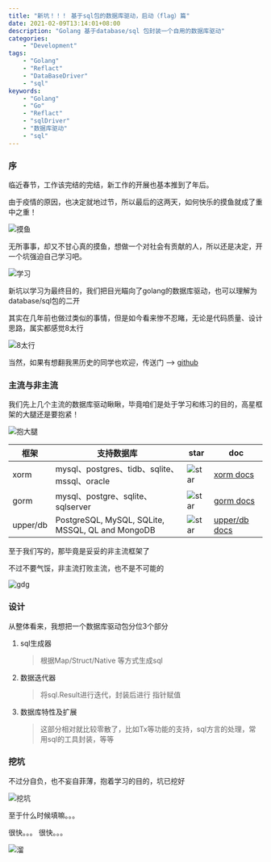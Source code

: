 ```yaml
---
title: "新坑！！！ 基于sql包的数据库驱动，启动（flag）篇"
date: 2021-02-09T13:14:01+08:00
description: "Golang 基于database/sql 包封装一个自用的数据库驱动"
categories:
    - "Development"
tags:
    - "Golang"
    - "Reflact"
    - "DataBaseDriver"
    - "sql"
keywords:
    - "Golang"
    - "Go"
    - "Reflact"
    - "sqlDriver"
    - "数据库驱动"
    - "sql"
---
```



### 序

临近春节，工作该完结的完结，新工作的开展也基本推到了年后。

由于疫情的原因，也决定就地过节，所以最后的这两天，如何快乐的摸鱼就成了重中之重！

![摸鱼](http://blog-img.luanruisong.com/blog/img/20210209162230.png)

无所事事，却又不甘心真的摸鱼，想做一个对社会有贡献的人，所以还是决定，开一个坑强迫自己学习吧。

![学习](http://blog-img.luanruisong.com/blog/img/20210209162358.png)

新坑以学习为最终目的，我们把目光瞄向了golang的数据库驱动，也可以理解为 database/sql包的二开

其实在几年前也做过类似的事情，但是如今看来惨不忍睹，无论是代码质量、设计思路，属实都感觉8太行

![8太行](http://blog-img.luanruisong.com/blog/img/20210209162736.png)

当然，如果有想翻我黑历史的同学也欢迎，传送门 --> [github](https://github.com/luanruisong/lql)

### 主流与非主流

我们先上几个主流的数据库驱动瞅瞅，毕竟咱们是处于学习和练习的目的，高星框架的大腿还是要抱紧！

![抱大腿](http://blog-img.luanruisong.com/blog/img/20210209163004.png)

|框架|支持数据库|star| doc |
| --- | --- | --- | --- |
|xorm| mysql、postgres、tidb、sqlite、mssql、oracle| ![star](https://img.shields.io/github/stars/go-xorm/xorm?style=for-the-badge&logo=appveyor)| [xorm docs](https://xorm.io/)
|gorm|mysql、postgre、sqlite、sqlserver| ![star](https://img.shields.io/github/stars/go-gorm/gorm?style=for-the-badge&logo=appveyor)|[gorm docs](https://gorm.io/)|
|upper/db|PostgreSQL, MySQL, SQLite, MSSQL, QL and MongoDB|![star](https://img.shields.io/github/stars/upper/db?style=for-the-badge&logo=appveyor)|[upper/db docs](https://upper.io/db.v3)|

至于我们写的，那毕竟是妥妥的非主流框架了

不过不要气馁，非主流打败主流，也不是不可能的

![gdg](http://blog-img.luanruisong.com/blog/img/20210209163716.png)

### 设计

从整体看来，我想把一个数据库驱动包分位3个部分

1. sql生成器
    > 根据Map/Struct/Native 等方式生成sql

2. 数据迭代器
    > 将sql.Result进行迭代，封装后进行 指针赋值

3. 数据库特性及扩展
    > 这部分相对就比较零散了，比如Tx等功能的支持，sql方言的处理，常用sql的工具封装，等等

### 挖坑

不过分自负，也不妄自菲薄，抱着学习的目的，坑已挖好

![挖坑](http://blog-img.luanruisong.com/blog/img/20210209164818.png)

至于什么时候填嘛。。。

很快。。。 很快。。。

![溜](http://blog-img.luanruisong.com/blog/img/20210209164503.png)
